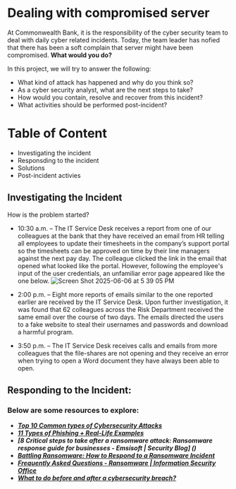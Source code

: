 # Dealing with compromised server 
At Commonwealth Bank, it is the responsibility of the cyber security team to deal with daily cyber related incidents. Today, the team leader has nofied that there has been a soft complain that server might have been compromised. **What would you do?**

In this project, we will try to answer the following:
* What kind of attack has happened and why do you think so?
* As a cyber security analyst, what are the next steps to take? 
* How would you contain, resolve and recover from this incident? 
* What activities should be performed post-incident?

# Table of Content 
* Investigating the incident
* Responsding to the incident
* Solutions
* Post-incident activies

## Investigating the Incident 
How is the problem started?
* 10:30 a.m. – The IT Service Desk receives a report from one of our colleagues at the bank that they have received an email from HR telling all employees to update their timesheets in the company’s support portal so the timesheets can be approved on time by their line managers against the next pay day. The colleague clicked the link in the email that opened what looked like the portal. However, following the employee's input of the user credentials, an unfamiliar error page appeared like the one below.
![Screen Shot 2025-06-06 at 5 39 05 PM](https://github.com/user-attachments/assets/d9435f78-86cb-4bd7-8dcc-4ff24c09a5d2)

* 2:00 p.m. – Eight more reports of emails similar to the one reported earlier are received by the IT Service Desk. Upon further investigation, it was found that 62 colleagues across the Risk Department received the same email over the course of two days.  The emails directed the users to a fake website to steal their usernames and passwords and download a harmful program.
* 3:50 p.m. – The IT Service Desk receives calls and emails from more colleagues that the file-shares are not opening and they receive an error when trying to open a Word document they have always been able to open.

## Responding to the Incident:
### Below are some resources to explore:
- ***[Top 10 Common types of Cybersecurity Attacks](infocyte.com)***
- ***[11 Types of Phishing + Real-Life Examples](pandasecurity.com)*** 
- ***[8 Critical steps to take after a ransomware attack: Ransomware response guide for businesses - Emsisoft | Security Blog] ()***
- ***[Battling Ransomware: How to Respond to a Ransomware Incident](forbes.com)***
- ***[Frequently Asked Questions - Ransomware | Information Security Office](berkeley.edu)***
- ***[What to do before and after a cybersecurity breach?](american.edu)***












